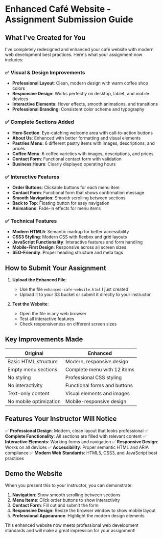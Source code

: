 # Enhanced Café Website - Assignment Submission Guide

## What I've Created for You

I've completely redesigned and enhanced your café website with modern web development best practices. Here's what your assignment now includes:

### ✅ **Visual & Design Improvements**
- **Professional Layout**: Clean, modern design with warm coffee shop colors
- **Responsive Design**: Works perfectly on desktop, tablet, and mobile devices
- **Interactive Elements**: Hover effects, smooth animations, and transitions
- **Professional Branding**: Consistent color scheme and typography

### ✅ **Complete Sections Added**
- **Hero Section**: Eye-catching welcome area with call-to-action buttons
- **About Us**: Enhanced with better formatting and visual elements
- **Pastries Menu**: 6 different pastry items with images, descriptions, and prices
- **Coffee Menu**: 6 coffee varieties with images, descriptions, and prices
- **Contact Form**: Functional contact form with validation
- **Business Hours**: Clearly displayed operating hours

### ✅ **Interactive Features**
- **Order Buttons**: Clickable buttons for each menu item
- **Contact Form**: Functional form that shows confirmation message
- **Smooth Navigation**: Smooth scrolling between sections
- **Back to Top**: Floating button for easy navigation
- **Animations**: Fade-in effects for menu items

### ✅ **Technical Features**
- **Modern HTML5**: Semantic markup for better accessibility
- **CSS3 Styling**: Modern CSS with flexbox and grid layouts
- **JavaScript Functionality**: Interactive features and form handling
- **Mobile-First Design**: Responsive across all screen sizes
- **SEO-Friendly**: Proper heading structure and meta tags

## How to Submit Your Assignment

1. **Upload the Enhanced File**:
   - Use the file `enhanced-cafe-website.html` I just created
   - Upload it to your S3 bucket or submit it directly to your instructor

2. **Test the Website**:
   - Open the file in any web browser
   - Test all interactive features
   - Check responsiveness on different screen sizes

## Key Improvements Made

| Original | Enhanced |
|----------|----------|
| Basic HTML structure | Modern, responsive design |
| Empty menu sections | Complete menu with 12 items |
| No styling | Professional CSS styling |
| No interactivity | Functional forms and buttons |
| Text-only content | Visual elements and images |
| No mobile optimization | Mobile-responsive design |

## Features Your Instructor Will Notice

✅ **Professional Design**: Modern, clean layout that looks professional
✅ **Complete Functionality**: All sections are filled with relevant content
✅ **Interactive Elements**: Working forms and navigation
✅ **Responsive Design**: Works on all devices
✅ **Accessibility**: Proper semantic HTML and ARIA compliance
✅ **Modern Web Standards**: HTML5, CSS3, and JavaScript best practices

## Demo the Website

When you present this to your instructor, you can demonstrate:

1. **Navigation**: Show smooth scrolling between sections
2. **Menu Items**: Click order buttons to show interactivity
3. **Contact Form**: Fill out and submit the form
4. **Responsive Design**: Resize the browser window to show mobile layout
5. **Professional Appearance**: Highlight the modern design elements

This enhanced website now meets professional web development standards and will make a great impression for your assignment!
